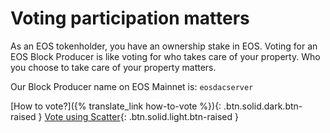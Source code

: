 **Voting** participation **matters**
===

As an EOS tokenholder, you have an ownership stake in EOS. Voting for an EOS Block Producer is like voting for who takes care of your property. Who you choose to take care of your property matters.

Our Block Producer name on EOS Mainnet is: `eosdacserver`

[How to vote?]({% translate_link how-to-vote %}){: .btn.solid.dark.btn-raised }
[Vote using Scatter](https://www.eosx.io/tools/vote/?voteTo=eosdacserver){: .btn.solid.light.btn-raised }
